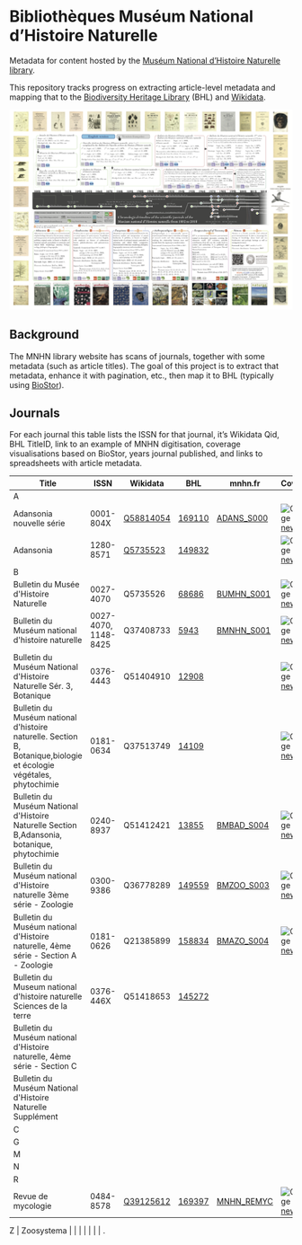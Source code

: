 # Bibliothèques Muséum National d’Histoire Naturelle

Metadata for content hosted by the [Muséum National d’Histoire Naturelle library](https://bibliotheques.mnhn.fr).

This repository tracks progress on extracting article-level metadata and mapping that to the [Biodiversity Heritage Library](https://www.biodiversitylibrary.org) (BHL) and [Wikidata](https://www.wikidata.org/wiki/Wikidata:Main_Page).

![image](https://github.com/rdmpage/bibliotheques-mnhn-fr/raw/main/reading/frise.png)

## Background

The MNHN library website has scans of journals, together with some metadata (such as article titles). The goal of this project is to extract that metadata, enhance it with pagination, etc., then map it to BHL (typically using [BioStor](https://biostor.org)).

## Journals

For each journal this table lists the ISSN for that journal, it’s Wikidata Qid, BHL TitleID, link to an example of MNHN digitisation, coverage visualisations based on BioStor, years journal published, and links to spreadsheets with article metadata.

Title | ISSN | Wikidata | BHL | mnhn.fr | Coverage | Years | Spreadsheets
-- | -- | -- | -- | -- | -- | -- | --
A |
Adansonia nouvelle série | 0001-804X  | [Q58814054](https://alec-demo.herokuapp.com/?id=Q58814054) | [169110](https://www.biodiversitylibrary.org/bibliography/169110#/summary) | [ADANS_S000](https://bibliotheques.mnhn.fr/EXPLOITATION/infodoc/digitalCollections/viewerpopup.aspx?seid=ADANS_S000_1961_T001_N001) | ![Coverage](https://rdmpage.github.io/bhl-article-coverage/169110.png) [new](https://rdmpage.github.io/bhl-article-coverage/169110.html) [old](http://direct.biostor.org/issn/0001-804X) | 1961-1980 | [BioStor](http://direct.biostor.org/issn/1280-8571.tsv)
Adansonia | 1280-8571 | [Q5735523](https://alec-demo.herokuapp.com/?id=Q5735523) | [149832](https://www.biodiversitylibrary.org/title/149832) | | ![Coverage](https://rdmpage.github.io/bhl-article-coverage/149832.png) [new](https://rdmpage.github.io/bhl-article-coverage/149832.html) [old](http://direct.biostor.org/issn/1280-8571)| 1997 - | [BioStor](http://direct.biostor.org/issn/1280-8571.tsv)
B |
Bulletin du Musée d'Histoire Naturelle | 0027-4070 | Q5735526 | [68686](https://www.biodiversitylibrary.org/bibliography/68686) | [BUMHN_S001](https://bibliotheques.mnhn.fr/EXPLOITATION/infodoc/digitalCollections/viewerpopup.aspx?seid=BUMHN_S001_1895_T001_N001) | ![Coverage](https://rdmpage.github.io/bhl-article-coverage/68686.png) [new](https://rdmpage.github.io/bhl-article-coverage/68686.html)  | 1895-1906| [BioStor](http://direct.biostor.org/issn/0376-4443.tsv) [BioStor](http://direct.biostor.org/issn/1148-8425.tsv)
Bulletin du Muséum national d'histoire naturelle | 0027-4070, 1148-8425 | Q37408733 | [5943](https://www.biodiversitylibrary.org/bibliography/5943) | [BMNHN_S001](https://bibliotheques.mnhn.fr/EXPLOITATION/infodoc/digitalCollections/viewerpopup.aspx?seid=BMNHN_S001_1907_T013_N002) | ![Coverage](https://rdmpage.github.io/bhl-article-coverage/5943.png) [new](https://rdmpage.github.io/bhl-article-coverage/5943.html)  | 1907-1970| [BioStor](http://direct.biostor.org/issn/0376-4443.tsv) [BioStor](http://direct.biostor.org/issn/1148-8425.tsv)
Bulletin du Muséum National d'Histoire Naturelle Sér. 3, Botanique | 0376-4443 | Q51404910 | [12908](https://www.biodiversitylibrary.org/bibliography/12908) |  | ![Coverage](https://rdmpage.github.io/bhl-article-coverage/12908.png) [new](https://rdmpage.github.io/bhl-article-coverage/12908.html) [old](http://direct.biostor.org/issn/0376-4443)| 1972-1978 | [BioStor](http://direct.biostor.org/issn/0376-4443.tsv)
Bulletin du Muséum national d'histoire naturelle. Section B, Botanique,biologie et écologie végétales, phytochimie | 0181-0634 | Q37513749 | [14109](https://www.biodiversitylibrary.org/bibliography/14109) |  | ![Coverage](https://rdmpage.github.io/bhl-article-coverage/14109.png) [new](https://rdmpage.github.io/bhl-article-coverage/14109.html) [old](http://direct.biostor.org/issn/0181-0634)| 1979-1980| [BioStor](http://direct.biostor.org/issn/0181-0634.tsv)
Bulletin du Muséum National d'Histoire Naturelle Section B,Adansonia, botanique, phytochimie | 0240-8937 | Q51412421 | [13855](https://www.biodiversitylibrary.org/bibliography/13855) | [BMBAD_S004](https://bibliotheques.mnhn.fr/EXPLOITATION/infodoc/digitalCollections/viewerpopup.aspx?seid=BMBAD_S004_1987_T009_N002) | ![Coverage](https://rdmpage.github.io/bhl-article-coverage/13855.png) [new](https://rdmpage.github.io/bhl-article-coverage/13855.html) [old](http://direct.biostor.org/issn/0240-8937)| 1981-1996| [BioStor](http://direct.biostor.org/issn/0240-8937.tsv)
Bulletin du Muséum national d'Histoire naturelle 3ème série - Zoologie | 0300-9386 | Q36778289 | [149559](https://www.biodiversitylibrary.org/bibliography/149559) | [BMZOO_S003](https://bibliotheques.mnhn.fr/EXPLOITATION/infodoc/digitalCollections/viewerpopup.aspx?seid=BMZOO_S003_1971_T001_N001)| ![Coverage](https://rdmpage.github.io/bhl-article-coverage/149559.png) [new](https://rdmpage.github.io/bhl-article-coverage/149559.html) [old](http://direct.biostor.org/issn/0300-9386)| 1971-1978 | [BioStor](http://direct.biostor.org/issn/0300-9386.tsv)
Bulletin du Muséum national d'Histoire naturelle, 4ème série - Section A - Zoologie | 0181-0626  | Q21385899 | [158834](https://www.biodiversitylibrary.org/bibliography/158834) | [BMAZO_S004](https://bibliotheques.mnhn.fr/EXPLOITATION/infodoc/digitalCollections/viewerpopup.aspx?seid=BMAZO_S004_1992_T014_N002)| ![Coverage](https://rdmpage.github.io/bhl-article-coverage/158834.png) [new](https://rdmpage.github.io/bhl-article-coverage/158834.html) [old](http://direct.biostor.org/issn/0181-0626)| 1979-1992| [BioStor](http://direct.biostor.org/issn/0181-0626.tsv)
Bulletin du Museum national d'histoire naturelle Sciences de la terre | 0376-446X | Q51418653 | [145272](https://www.biodiversitylibrary.org/bibliography/145272) | | | 1971-1978| .
Bulletin du Muséum national d'Histoire naturelle, 4ème série - Section C |  |  |  | | | | .
Bulletin du Muséum National d'Histoire Naturelle Supplément |  |  |  | | | | .
C |
G |
M |
N |
R |
Revue de mycologie  | 0484-8578 | [Q39125612](https://alec-demo.herokuapp.com/?id=Q39125612) | [169397](https://www.biodiversitylibrary.org/bibliography/169397) | [MNHN_REMYC](https://bibliotheques.mnhn.fr/EXPLOITATION/infodoc/digitalCollections/viewerpopup.aspx?seid=MNHN_REMYC_1979_T043_N004) | ![Coverage](https://rdmpage.github.io/bhl-article-coverage/169397.png) [new](https://rdmpage.github.io/bhl-article-coverage/169397.html) [old](http://direct.biostor.org/issn/0484-8578) | |[BioStor](http://direct.biostor.org/issn/0484-8578.tsv)

Z |
Zoosystema |  |  |  | | | | .




